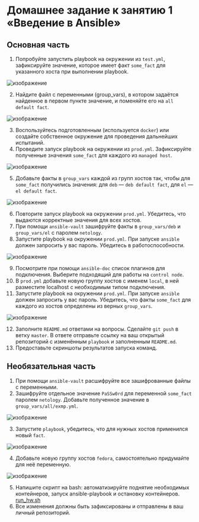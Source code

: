# Домашнее задание к занятию 1 «Введение в Ansible»

## Основная часть

1. Попробуйте запустить playbook на окружении из `test.yml`, зафиксируйте значение, которое имеет факт `some_fact` для указанного хоста при выполнении playbook.

![изображение](https://github.com/user-attachments/assets/7005c429-5562-40ad-8930-85f86aca14aa)

2. Найдите файл с переменными (group_vars), в котором задаётся найденное в первом пункте значение, и поменяйте его на `all default fact`.

![изображение](https://github.com/user-attachments/assets/36fdb677-6fa5-4408-8e4d-37e8b121c8e5)

3. Воспользуйтесь подготовленным (используется `docker`) или создайте собственное окружение для проведения дальнейших испытаний.
4. Проведите запуск playbook на окружении из `prod.yml`. Зафиксируйте полученные значения `some_fact` для каждого из `managed host`.

![изображение](https://github.com/user-attachments/assets/9a305bbc-72d0-4209-b4fa-14d5f799e973)

5. Добавьте факты в `group_vars` каждой из групп хостов так, чтобы для `some_fact` получились значения: для `deb` — `deb default fact`, для `el` — `el default fact`.

![изображение](https://github.com/user-attachments/assets/467a7e47-054a-4137-a81d-f228c7bcf3fa)

6. Повторите запуск playbook на окружении `prod.yml`. Убедитесь, что выдаются корректные значения для всех хостов.
7. При помощи `ansible-vault` зашифруйте факты в `group_vars/deb` и `group_vars/el` с паролем `netology`.
8. Запустите playbook на окружении `prod.yml`. При запуске `ansible` должен запросить у вас пароль. Убедитесь в работоспособности.

![изображение](https://github.com/user-attachments/assets/f108c372-fa4e-4732-a292-41ce3d164da5)

9. Посмотрите при помощи `ansible-doc` список плагинов для подключения. Выберите подходящий для работы на `control node`.
10. В `prod.yml` добавьте новую группу хостов с именем  `local`, в ней разместите localhost с необходимым типом подключения.
11. Запустите playbook на окружении `prod.yml`. При запуске `ansible` должен запросить у вас пароль. Убедитесь, что факты `some_fact` для каждого из хостов определены из верных `group_vars`.

![изображение](https://github.com/user-attachments/assets/c7611cc7-9360-4b45-979a-b236ff0a3ed2)

12. Заполните `README.md` ответами на вопросы. Сделайте `git push` в ветку `master`. В ответе отправьте ссылку на ваш открытый репозиторий с изменённым `playbook` и заполненным `README.md`.
13. Предоставьте скриншоты результатов запуска команд.

## Необязательная часть

1. При помощи `ansible-vault` расшифруйте все зашифрованные файлы с переменными.
2. Зашифруйте отдельное значение `PaSSw0rd` для переменной `some_fact` паролем `netology`. Добавьте полученное значение в `group_vars/all/exmp.yml`.

![изображение](https://github.com/user-attachments/assets/64c285fd-ef58-4df5-93ce-e365c891f01e)

3. Запустите `playbook`, убедитесь, что для нужных хостов применился новый `fact`.

![изображение](https://github.com/user-attachments/assets/85b3c51e-d439-43fc-bbbd-8bf6b702ac8f)

4. Добавьте новую группу хостов `fedora`, самостоятельно придумайте для неё переменную. 

![изображение](https://github.com/user-attachments/assets/e196a2f2-d6e8-445a-b27c-bab880c5fb0e)

5. Напишите скрипт на bash: автоматизируйте поднятие необходимых контейнеров, запуск ansible-playbook и остановку контейнеров.
[run_hw.sh](run_hw.sh)
6. Все изменения должны быть зафиксированы и отправлены в ваш личный репозиторий.
